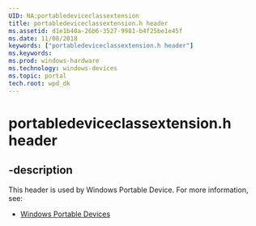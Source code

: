 ```yaml
---
UID: NA:portabledeviceclassextension
title: portabledeviceclassextension.h header
ms.assetid: d1e1b40a-26b6-3527-9981-b4f25be1e45f
ms.date: 11/08/2018
keywords: ["portabledeviceclassextension.h header"]
ms.keywords: 
ms.prod: windows-hardware
ms.technology: windows-devices
ms.topic: portal
tech.root: wpd_dk
---
```


# portabledeviceclassextension.h header

## -description

This header is used by Windows Portable Device. For more information, see:

- [Windows Portable Devices](../_wpd_dk/index.md)
